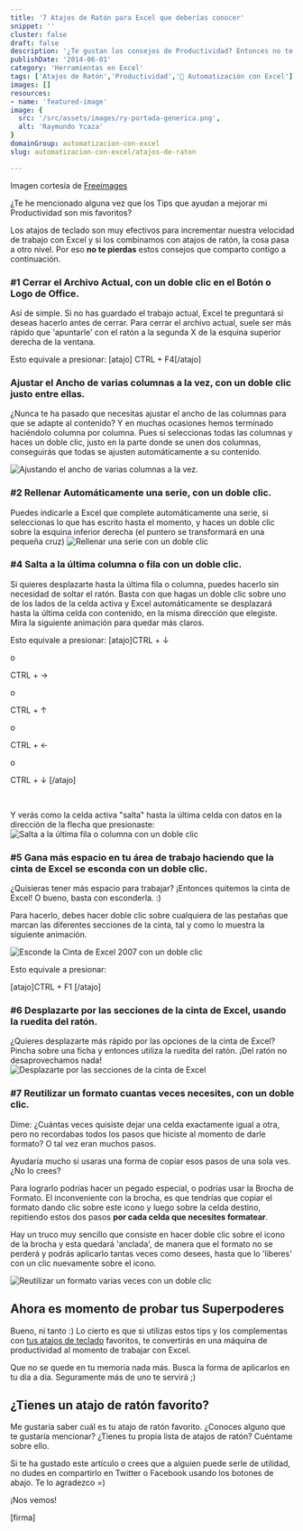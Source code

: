 ```yaml
---
title: '7 Atajos de Ratón para Excel que deberías conocer'
snippet: ''
cluster: false
draft: false 
description: '¿Te gustan los consejos de Productividad? Entonces no te pierdas estos 7 atajos de ratón para trabajar más rápido con Excel.'
publishDate: '2014-06-01'
category: 'Herramientas en Excel'
tags: ['Atajos de Ratón','Productividad','🤖 Automatización con Excel']
images: []
resources: 
- name: 'featured-image'
image: {
  src: '/src/assets/images/ry-portada-generica.png',
  alt: 'Raymundo Ycaza'
}
domainGroup: automatizacion-con-excel
slug: automatizacion-con-excel/atajos-de-raton

---
```


Imagen cortesía de [Freeimages](http://www.freeimages.com/photo/1435507 "Freeimages")

¿Te he mencionado alguna vez que los Tips que ayudan a mejorar mi Productividad son mis favoritos?

Los atajos de teclado son muy efectivos para incrementar nuestra velocidad de trabajo con Excel y si los combinamos con atajos de ratón, la cosa pasa a otro nivel. Por eso **no te pierdas** estos consejos que comparto contigo a continuación.

### #1 Cerrar el Archivo Actual, con un doble clic en el Botón o Logo de Office.

Así de simple. Si no has guardado el trabajo actual, Excel te preguntará si deseas hacerlo antes de cerrar. Para cerrar el archivo actual, suele ser más rápido que 'apuntarle' con el ratón a la segunda X de la esquina superior derecha de la ventana.

Esto equivale a presionar: \[atajo\] CTRL + F4\[/atajo\]

### Ajustar el Ancho de varias columnas a la vez, con un doble clic justo entre ellas.

¿Nunca te ha pasado que necesitas ajustar el ancho de las columnas para que se adapte al contenido? Y en muchas ocasiones hemos terminado haciéndolo columna por columna. Pues si seleccionas todas las columnas y haces un doble clic, justo en la parte donde se unen dos columnas, conseguirás que todas se ajusten automáticamente a su contenido.

![Ajustando el ancho de varias columnas a la vez.](/src/assets/images/2023/atajo-21.gif "Ajustando el ancho de varias columnas a la vez.")

### #2 Rellenar Automáticamente una serie, con un doble clic.

Puedes indicarle a Excel que complete automáticamente una serie, si seleccionas lo que has escrito hasta el momento, y haces un doble clic sobre la esquina inferior derecha (el puntero se transformará en una pequeña cruz) ![Rellenar una serie con un doble clic](/src/assets/images/2023/atajo-31.gif "Rellenar una serie con un doble clic")

### #4 Salta a la última columna o fila con un doble clic.

Si quieres desplazarte hasta la última fila o columna, puedes hacerlo sin necesidad de soltar el ratón. Basta con que hagas un doble clic sobre uno de los lados de la celda activa y Excel automáticamente se desplazará hasta la última celda con contenido, en la misma dirección que elegiste. Mira la siguiente animación para quedar más claros.

Esto equivale a presionar: \[atajo\]CTRL + ↓

o

CTRL + →

o

CTRL + ↑

o

CTRL + ←

o

CTRL + ↓ \[/atajo\]

 

Y verás como la celda activa "salta" hasta la última celda con datos en la dirección de la flecha que presionaste: ![Salta a la última fila o columna con un doble clic](/src/assets/images/2023/atajo-41.gif "Salta a la última fila o columna con un doble clic")

### #5 Gana más espacio en tu área de trabajo haciendo que la cinta de Excel se esconda con un doble clic.

¿Quisieras tener más espacio para trabajar? ¡Entonces quitemos la cinta de Excel! O bueno, basta con esconderla. :)

Para hacerlo, debes hacer doble clic sobre cualquiera de las pestañas que marcan las diferentes secciones de la cinta, tal y como lo muestra la siguiente animación.

![Esconde la Cinta de Excel 2007 con un doble clic](/src/assets/images/2023/atajo-51.gif "Esconde la Cinta de Excel 2007 con un doble clic")

Esto equivale a presionar:

\[atajo\]CTRL + F1 \[/atajo\]

### #6 Desplazarte por las secciones de la cinta de Excel, usando la ruedita del ratón.

¿Quieres desplazarte más rápido por las opciones de la cinta de Excel? Pincha sobre una ficha y entonces utiliza la ruedita del ratón. ¡Del ratón no desaprovechamos nada! ![Desplazarte por las secciones de la cinta de Excel](/src/assets/images/2023/atajo-61.gif "Desplazarte por las secciones de la cinta de Excel")

### #7 Reutilizar un formato cuantas veces necesites, con un doble clic.

Dime: ¿Cuántas veces quisiste dejar una celda exactamente igual a otra, pero no recordabas todos los pasos que hiciste al momento de darle formato? O tal vez eran muchos pasos.

Ayudaría mucho si usaras una forma de copiar esos pasos de una sola ves. ¿No lo crees?

Para lograrlo podrías hacer un pegado especial, o podrías usar la Brocha de Formato. El inconveniente con la brocha, es que tendrías que copiar el formato dando clic sobre este icono y luego sobre la celda destino, repitiendo estos dos pasos **por cada celda que necesites formatear**.

Hay un truco muy sencillo que consiste en hacer doble clic sobre el icono de la brocha y esta quedará 'anclada', de manera que el formato no se perderá y podrás aplicarlo tantas veces como desees, hasta que lo 'liberes' con un clic nuevamente sobre el icono.

![Reutilizar un formato varias veces con un doble clic](/src/assets/images/2023/atajo-71.gif "Reutilizar un formato varias veces con un doble clic")

## Ahora es momento de probar tus Superpoderes

Bueno, ni tanto :) Lo cierto es que si utilizas estos tips y los complementas con [tus atajos de teclado](http://raymundoycaza.com/atajos-de-teclado-descarga/ "Los Atajos de Teclado para Excel más interesantes.") favoritos, te convertirás en una máquina de productividad al momento de trabajar con Excel.

Que no se quede en tu memoria nada más. Busca la forma de aplicarlos en tu día a día. Seguramente más de uno te servirá ;)

## ¿Tienes un atajo de ratón favorito?

Me gustaría saber cuál es tu atajo de ratón favorito. ¿Conoces alguno que te gustaría mencionar? ¿Tienes tu propia lista de atajos de ratón? Cuéntame sobre ello.

Si te ha gustado este artículo o crees que a alguien puede serle de utilidad, no dudes en compartirlo en Twitter o Facebook usando los botones de abajo. Te lo agradezco =)

¡Nos vemos!

\[firma\]
